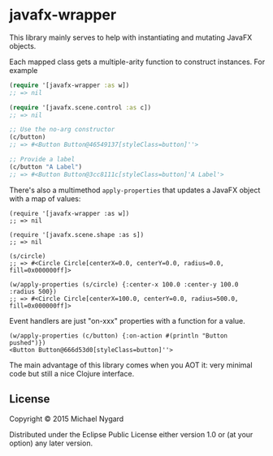 # javafx-wrapper

This library mainly serves to help with instantiating and mutating
JavaFX objects.

Each mapped class gets a multiple-arity function to construct
instances. For example

```clojure
(require '[javafx-wrapper :as w])
;; => nil

(require '[javafx.scene.control :as c])
;; => nil

;; Use the no-arg constructor
(c/button)
;; => #<Button Button@46549137[styleClass=button]''>

;; Provide a label
(c/button "A Label")
;; => #<Button Button@3cc8111c[styleClass=button]'A Label'>
```

There's also a multimethod `apply-properties` that updates a JavaFX
object with a map of values:

```
(require '[javafx-wrapper :as w])
;; => nil

(require '[javafx.scene.shape :as s])
;; => nil

(s/circle)
;; => #<Circle Circle[centerX=0.0, centerY=0.0, radius=0.0, fill=0x000000ff]>

(w/apply-properties (s/circle) {:center-x 100.0 :center-y 100.0 :radius 500})
;; => #<Circle Circle[centerX=100.0, centerY=0.0, radius=500.0, fill=0x000000ff]>
```

Event handlers are just "on-xxx" properties with a function for a
value.

```
(w/apply-properties (c/button) {:on-action #(println "Button pushed")})
<Button Button@666d53d0[styleClass=button]''>
```

The main advantage of this library comes when you AOT it: very minimal
code but still a nice Clojure interface.

## License

Copyright © 2015 Michael Nygard

Distributed under the Eclipse Public License either version 1.0 or (at
your option) any later version.
